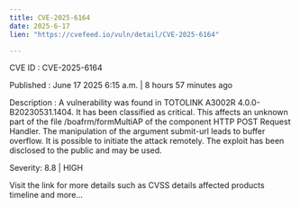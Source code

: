 ```yaml
---
title: CVE-2025-6164
date: 2025-6-17
lien: "https://cvefeed.io/vuln/detail/CVE-2025-6164"

---
```


CVE ID : CVE-2025-6164

Published :  June 17
2025
6:15 a.m. | 8 hours
57 minutes ago

Description : A vulnerability was found in TOTOLINK A3002R 4.0.0-B20230531.1404. It has been classified as critical. This affects an unknown part of the file /boafrm/formMultiAP of the component HTTP POST Request Handler. The manipulation of the argument submit-url leads to buffer overflow. It is possible to initiate the attack remotely. The exploit has been disclosed to the public and may be used.

Severity: 8.8 | HIGH

Visit the link for more details
such as CVSS details
affected products
timeline
and more...
